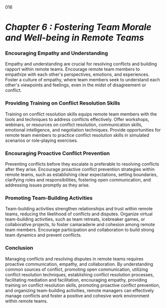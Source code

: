 016


# ***Chapter 6 : Fostering Team Morale and Well-being in Remote Teams***


### **Encouraging Empathy and Understanding**
	
Empathy and understanding are crucial for resolving conflicts and building rapport within remote teams. Encourage remote team members to empathize with each other's perspectives, emotions, and experiences. Foster a culture of empathy, where team members seek to understand each other's viewpoints and feelings, even in the midst of disagreement or conflict.

### **Providing Training on Conflict Resolution Skills**

Training on conflict resolution skills equips remote team members with the tools and techniques to address conflicts effectively. Offer workshops, webinars, or resources on conflict resolution, communication skills, emotional intelligence, and negotiation techniques. Provide opportunities for remote team members to practice conflict resolution skills in simulated scenarios or role-playing exercises.

### **Encouraging Proactive Conflict Prevention**

Preventing conflicts before they escalate is preferable to resolving conflicts after they arise. Encourage proactive conflict prevention strategies within remote teams, such as establishing clear expectations, setting boundaries, clarifying roles and responsibilities, fostering open communication, and addressing issues promptly as they arise.

### **Promoting Team-Building Activities**

Team-building activities strengthen relationships and trust within remote teams, reducing the likelihood of conflicts and disputes. Organize virtual team-building activities, such as team retreats, icebreaker games, or collaborative projects, to foster camaraderie and cohesion among remote team members. Encourage participation and collaboration to build strong team dynamics and prevent conflicts.

### **Conclusion**

Managing conflicts and resolving disputes in remote teams requires proactive communication, empathy, and collaboration. By understanding common sources of conflict, promoting open communication, utilizing conflict resolution techniques, establishing conflict resolution processes, facilitating mediation and facilitation, encouraging empathy, providing training on conflict resolution skills, promoting proactive conflict prevention, and organizing team-building activities, remote managers can effectively manage conflicts and foster a positive and cohesive work environment within remote teams.



